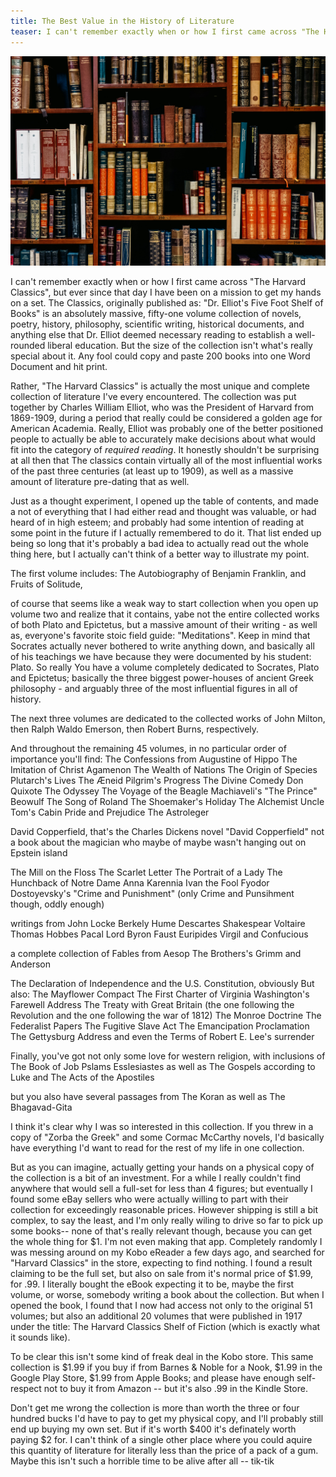 ```yaml
---
title: The Best Value in the History of Literature
teaser: I can't remember exactly when or how I first came across "The Harvard Classics", but ever since that day I have been on a mission to get my hands on a set. The Classics, originally published as "Dr. Elliot's Five Foot Shelf of Books" is an absolutely massive, fifty-one volume collection of novels, poetry, history, philosophy, scientific writing, historical documents, and anything else that Dr. Elliot deemed necessary reading to establish a well-rounded liberal education. But the size of the collection isn't what's really special about it. Any fool could copy and paste some books into one Word Document and hit print.
---
```


<img src="img/2025-03-15.jpg" alt="some library or something">

I can't remember exactly when or how I first came across "The Harvard Classics", but ever since that day I have been on a mission to get my hands on a set. The Classics, originally published as: "Dr. Elliot's Five Foot Shelf of Books" is an absolutely massive, fifty-one volume collection of novels, poetry, history, philosophy, scientific writing, historical documents, and anything else that Dr. Elliot deemed necessary reading to establish a well-rounded liberal education. But the size of the collection isn't what's really special about it. Any fool could copy and paste 200 books into one Word Document and hit print.

Rather, "The Harvard Classics" is actually the most unique and complete collection of literature I've every encountered. The collection was put together by Charles William Elliot, who was the President of Harvard from 1869-1909, during a period that really could be considered a golden age for American Academia. Really, Elliot was probably one of the better positioned people to actually be able to accurately make decisions about what would fit into the category of *required reading*. It honestly shouldn't be surprising at all then that The classics contain virtually all of the most influential works of the past three centuries (at least up to 1909), as well as a massive amount of literature pre-dating that as well. 

Just as a thought experiment, I opened up the table of contents, and made a not of everything that I had either read and thought was valuable, or had heard of in high esteem; and probably had some intention of reading at some point in the future if I actually remembered to do it. That list ended up being so long that it's probably a bad idea to actually read out the whole thing here, but I actually can't think of a better way to illustrate my point.

The first volume includes: 
The Autobiography of Benjamin Franklin, and 
Fruits of Solitude,

of course that seems like a weak way to start collection when you open up volume two and realize that it contains, yabe not the entire collected works of both Plato and Epictetus, but a massive amount of their writing - as well as, everyone's favorite stoic field guide: "Meditations". Keep in mind that Socrates actually never bothered to write anything down, and basically all of his teachings we have because they were documented by his student: Plato. So really You have a volume completely dedicated to Socrates, Plato and Epictetus; basically the three biggest power-houses of ancient Greek philosophy - and arguably three of the most influential figures in all of history. 

The next three volumes are dedicated to the collected works of John Milton, then Ralph Waldo Emerson, then Robert Burns, respectively.

And throughout the remaining 45 volumes, in no particular order of importance you'll find: 
The Confessions from Augustine of Hippo
The Imitation of Christ
Agamenon 
The Wealth of Nations
The Origin of Species
Plutarch's Lives
The Æneid
Pilgrim's Progress
The Divine Comedy
Don Quixote
The Odyssey
The Voyage of the Beagle
Machiaveli's "The Prince"
Beowulf
The Song of Roland
The Shoemaker's Holiday
The Alchemist
Uncle Tom's Cabin
Pride and Prejudice
The Astroleger

David Copperfield, that's the Charles Dickens novel "David Copperfield" not a book about the magician who maybe of maybe wasn't hanging out on Epstein island

The Mill on the Floss
The Scarlet Letter 
The Portrait of a Lady 
The Hunchback of Notre Dame
Anna Karennia
Ivan the Fool
Fyodor Dostoyevsky's "Crime and Punishment" (only Crime and Punsihment though, oddly enough)

writings from
John Locke
Berkely 
Hume
Descartes
Shakespear
Voltaire
Thomas Hobbes
Pacal
Lord Byron
Faust
Euripides
Virgil and 
Confucious

a complete collection of Fables from 
Aesop
The Brothers's Grimm
and Anderson

The Declaration of Independence and the U.S. Constitution, obviously
But also: 
The Mayflower Compact
The First Charter of Virginia
Washington's Farewell Address
The Treaty with Great Britain (the one following the Revolution and the one following the war of 1812)
The Monroe Doctrine
The Federalist Papers
The Fugitive Slave Act
The Emancipation Proclamation
The Gettysburg Address
and even the Terms of Robert E. Lee's surrender

Finally, you've got not only some love for western religion, with inclusions of 
The Book of Job
Pslams
Esslesiastes
as well as 
The Gospels according to Luke
and The Acts of the Apostiles

but you also have several passages from The Koran 
as well as The Bhagavad-Gita


I think it's clear why I was so interested in this collection. If you threw in a copy of "Zorba the Greek" and some Cormac McCarthy novels, I'd basically have everything I'd want to read for the rest of my life in one collection. 


But as you can imagine, actually getting your hands on a physical copy of the collection is a bit of an investment. For a while I really couldn't find anywhere that would sell a full-set for less than 4 figures; but eventually I found some eBay sellers who were actually willing to part with their collection for exceedingly reasonable prices. However shipping is still a bit complex, to say the least, and I'm only really wiling to drive so far to pick up some books-- none of that's really relevant though, because you can get the whole thing for $1. 
I'm not even making that app. Completely randomly I was messing around on my Kobo eReader a few days ago, and searched for "Harvard Classics" in the store, expecting to find nothing. I found a result claiming to be the full set, but also on sale from it's normal price of $1.99, for .99. I literally bought the eBook expecting it to be, maybe the first volume, or worse, somebody writing a book about the collection. But when I opened the book, I found that I now had access not only to the original 51 volumes; but also an additional 20 volumes that were published in 1917 under the title: The Harvard Classics Shelf of Fiction (which is exactly what it sounds like).

To be clear this isn't some kind of freak deal in the Kobo store. This same collection is $1.99 if you buy if from Barnes & Noble for a Nook, $1.99 in the Google Play Store, $1.99 from Apple Books; and please have enough self-respect not to buy it from Amazon -- but it's also .99 in the Kindle Store. 

Don't get me wrong the collection is more than worth the three or four hundred bucks I'd have to pay to get my physical copy, and I'll probably still end up buying my own set. But if it's worth $400 it's definately worth paying $2 for. I can't think of a single other place where you could aquire this quantity of literature for literally less than the price of a pack of a gum. Maybe this isn't such a horrible time to be alive after all -- tik-tik
